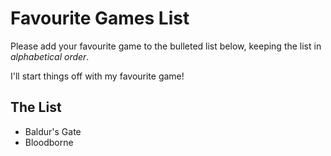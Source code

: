 # Favourite Games List

Please add your favourite game to the bulleted list below, keeping the list in *alphabetical order*.

I'll start things off with my favourite game!

## The List

* Baldur's Gate
* Bloodborne
